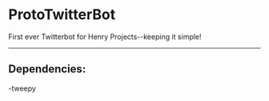 # ProtoTwitterBot
First ever Twitterbot for Henry Projects--keeping it simple!
***
## Dependencies:
-tweepy

